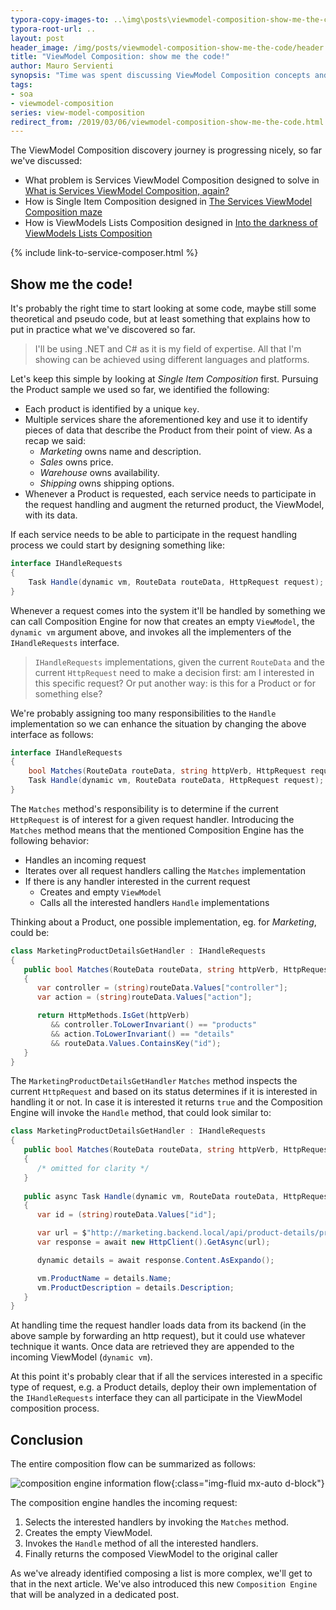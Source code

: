 ```yaml
---
typora-copy-images-to: ..\img\posts\viewmodel-composition-show-me-the-code
typora-root-url: ..
layout: post
header_image: /img/posts/viewmodel-composition-show-me-the-code/header.jpg
title: "ViewModel Composition: show me the code!"
author: Mauro Servienti
synopsis: "Time was spent discussing ViewModel Composition concepts and their design. It's time for some code. Let's see Single Item Composition in action: how does the code look like?"
tags:
- soa
- viewmodel-composition
series: view-model-composition
redirect_from: /2019/03/06/viewmodel-composition-show-me-the-code.html
---
```


The ViewModel Composition discovery journey is progressing nicely, so far we've discussed:

* What problem is Services ViewModel Composition designed to solve in [What is Services ViewModel Composition, again?](https://milestone.topics.it/2019/02/06/what-is-services-viewmodel-composition-again.html)
* How is Single Item Composition designed in [The Services ViewModel Composition maze](https://milestone.topics.it/2019/02/20/viewmodel-composition-maze.html)
* How is ViewModels Lists Composition designed in [Into the darkness of ViewModels Lists Composition](https://milestone.topics.it/2019/02/28/into-the-darkness-of-viewmodel-lists-composition.html)

{% include link-to-service-composer.html %}

## Show me the code!

It's probably the right time to start looking at some code, maybe still some theoretical and pseudo code, but at least something that explains how to put in practice what we've discovered so far.

> I'll be using .NET and C# as it is my field of expertise. All that I'm showing can be achieved using different languages and platforms.

Let's keep this simple by looking at *Single Item Composition* first. Pursuing the Product sample we used so far, we identified the following:

* Each product is identified by a unique `key`.
* Multiple services share the aforementioned key and use it to identify pieces of data that describe the Product from their point of view. As a recap we said:
  * *Marketing* owns name and description.
  * *Sales* owns price.
  * *Warehouse* owns availability.
  * *Shipping* owns shipping options.
* Whenever a Product is requested, each service needs to participate in the request handling and augment the returned product, the ViewModel, with its data.

If each service needs to be able to participate in the request handling process we could start by designing something like:

```csharp
interface IHandleRequests
{
    Task Handle(dynamic vm, RouteData routeData, HttpRequest request);
}
```

Whenever a request comes into the system it'll be handled by something we can call Composition Engine for now that creates an empty `ViewModel`, the `dynamic vm` argument above, and invokes all the implementers of the `IHandleRequests` interface.

> `IHandleRequests` implementations, given the current `RouteData` and the current `HttpRequest` need to make a decision first: am I interested in this specific request? Or put another way: is this for a Product or for something else?

We're probably assigning too many responsibilities to the `Handle` implementation so we can enhance the situation by changing the above interface as follows:

```csharp
interface IHandleRequests
{
    bool Matches(RouteData routeData, string httpVerb, HttpRequest request);
    Task Handle(dynamic vm, RouteData routeData, HttpRequest request);
}
```

The `Matches` method's responsibility is to determine if the current `HttpRequest` is of interest for a given request handler. Introducing the `Matches` method means that the mentioned Composition Engine has the following behavior:

* Handles an incoming request
* Iterates over all request handlers calling the `Matches` implementation
* If there is any handler interested in the current request
  * Creates and empty `ViewModel`
  * Calls all the interested handlers `Handle` implementations

Thinking about a Product, one possible implementation, eg. for *Marketing*, could be:

```csharp
class MarketingProductDetailsGetHandler : IHandleRequests
{
   public bool Matches(RouteData routeData, string httpVerb, HttpRequest request)
   {
      var controller = (string)routeData.Values["controller"];
      var action = (string)routeData.Values["action"];

      return HttpMethods.IsGet(httpVerb)
         && controller.ToLowerInvariant() == "products"
         && action.ToLowerInvariant() == "details"
         && routeData.Values.ContainsKey("id");
   }
}
```

The `MarketingProductDetailsGetHandler` `Matches` method inspects the current `HttpRequest` and based on its status determines if it is interested in handling it or not. In case it is interested it returns `true` and the Composition Engine will invoke the `Handle` method, that could look similar to:

```csharp
class MarketingProductDetailsGetHandler : IHandleRequests
{
   public bool Matches(RouteData routeData, string httpVerb, HttpRequest request)
   {
      /* omitted for clarity */
   }
   
   public async Task Handle(dynamic vm, RouteData routeData, HttpRequest request)
   {
      var id = (string)routeData.Values["id"];

      var url = $"http://marketing.backend.local/api/product-details/product/{id}";
      var response = await new HttpClient().GetAsync(url);

      dynamic details = await response.Content.AsExpando();

      vm.ProductName = details.Name;
      vm.ProductDescription = details.Description;
   }
}
```

At handling time the request handler loads data from its backend (in the above sample by forwarding an http request), but it could use whatever technique it wants. Once data are retrieved they are appended to the incoming ViewModel (`dynamic vm`).

At this point it's probably clear that if all the services interested in a specific type of request, e.g. a Product details, deploy their own implementation of the `IHandleRequests` interface they can all participate in the ViewModel composition process.

## Conclusion

The entire composition flow can be summarized as follows:

![composition engine information flow](/img/posts/viewmodel-composition-show-me-the-code/1551868103502.png){:class="img-fluid mx-auto d-block"}

The composition engine handles the incoming request:

1. Selects the interested handlers by invoking the `Matches` method.
2. Creates the empty ViewModel.
3. Invokes the `Handle` method of all the interested handlers.
4. Finally returns the composed ViewModel to the original caller

As we've already identified composing a list is more complex, we'll get to that in the next article. We've also introduced this new `Composition Engine` that will be analyzed in a dedicated post.
